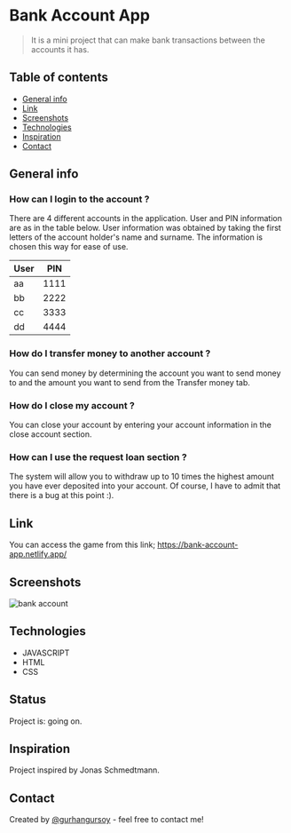 # Bank Account App
> It is a mini project that can make bank transactions between the accounts it has.

## Table of contents
* [General info](#general-info)
* [Link](#link)
* [Screenshots](#screenshots)
* [Technologies](#technologies)
* [Inspiration](#inspiration)
* [Contact](#contact)

## General info

### How can I login to the account ?

There are 4 different accounts in the application. User and PIN information are as in the table below. 
User information was obtained by taking the first letters of the account holder's name and surname. 
The information is chosen this way for ease of use.

User | PIN
---- | ----
aa | 1111
bb | 2222
cc | 3333
dd | 4444

### How do I transfer money to another account ?

You can send money by determining the account you want to send money to and the amount you want to send from the Transfer money tab.

### How do I close my account ?

You can close your account by entering your account information in the close account section.

### How can I use the request loan section ?

The system will allow you to withdraw up to 10 times the highest amount you have ever deposited into your account. 
Of course, I have to admit that there is a bug at this point :).

## Link
You can access the game from this link;
https://bank-account-app.netlify.app/

## Screenshots
![bank account](https://user-images.githubusercontent.com/73755991/107096449-dad91e80-681b-11eb-9537-ed9b3c27bcc3.gif)

## Technologies
* JAVASCRIPT
* HTML
* CSS

## Status
Project is: going on.

## Inspiration
Project inspired by Jonas Schmedtmann.

## Contact
Created by [@gurhangursoy](https://www.linkedin.com/in/gurhan-gursoy/) - feel free to contact me!
